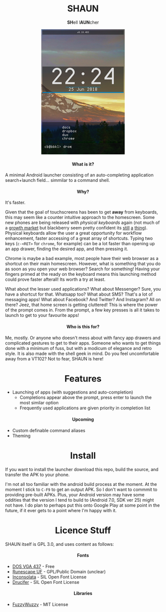 <h1 align="center">SHAUN</h1>
<p align="center"><b>SH</b>ell l<b>AUN</b>cher</p>
<p align="center">
  <img src="screenshots/main.png" />
</p>

<h4 align="center">What is it?</h4>

A minimal Android launcher consisting of an auto-completing application search+launch field... simmilar to a command shell.

<h4 align="center">Why?</h4>

It's faster.

Given that the goal of touchscreens has been to get **away** from keyboards, this may seem like a counter intuitive approach to the homescreen. Some new phones are being released with *physical keyboards* again (not much of a [growth market](https://trends.google.com/trends/explore?q=android%20physical%20keyboard&date=all) but blackberry seem pretty confident its [still](https://www.gsmarena.com/blackberry_passport-6457.php) [a](https://www.blackberrymobile.com/uk/keyone/) [thing](https://www.pocket-lint.com/phones/news/blackberry/143328-blackberry-key-2-specs-release-date-features-details)). Physical keyboards allow the user a great opportunity for workflow enhancement, faster accessing of a great array of shortcuts. Typing two keys (`c-<RET>` for `chrome`, for example) can be a lot faster than opening up an app drawer, finding the desired app, and then pressing it. 

Chrome is maybe a bad example, most people have their web browser as a shortcut on their main homescreen. However, what is something that you do as soon as you open your web browser? Search for something! Having your fingers primed at the ready on the keyboard means this launching method could prove faster afterall! Its worth a try at least.

What about the lesser used applications? What about Messenger? Sure, you have a shortcut for that. Whatsapp too? What about SMS? That's a lot of messaging apps! What about Facebook? And Twitter? And Instagram? All on there? Jeez, that home screen is getting cluttered! This is where the power of the prompt comes in. From the prompt, a few key presses is all it takes to launch to get to your favourite apps!

<h4 align="center">Who is this for?</h4>

Me, mostly. Or anyone who doesn't mess about with fancy app drawers and complicated gestures to get to their apps. Someone who wants to get things done with a minimum of fuss, but with a modicum of elegance and retro style. It is also made with the shell geek in mind. Do you feel uncomfortable away from a VT102? Not to fear, SHAUN is here!

<h1 align="center">Features</h1>

  * Launching of apps (with suggestions and auto-completion)
    * Completions appear above the prompt, press enter to launch the most similar option
    * Frequently used applications are given priority in completion list
  
<h4 align="center">Upcoming</h4>

  * Custom definable command aliases
  * Theming

<h1 align="center">Install</h1>

If you want to install the launcher download this repo, build the source, and transfer the APK to your phone.

I'm not all too familiar with the android build process at the moment. At the moment I stick to `C-F9` to get an output APK. So I don't want to commmit to providing pre-built APKs. Plus, your Android version may have some oddities that the version I tend to build to (Android 7.0, SDK ver 25) might not have. I do plan to perhaps put this onto Google Play at some point in the future, if it ever gets to a point where I'm happy with it.

<h1 align="center">Licence Stuff</h1>

SHAUN itself is GPL 3.0, and uses content as follows:

<h4 align="center"> Fonts </h4>

  * [DOS VGA 437](https://www.dafont.com/perfect-dos-vga-437.font) - Free
  * [Runescape UF](https://www.dafont.com/runescape-uf.font) - GPL/Public Domain (unclear)
  * [Inconsolata](https://levien.com/type/myfonts/inconsolata.html) - SIL Open Font License
  * [Drucifer](https://github.com/drucifer/drucifer-monospace) - SIL Open Font License

<h4 align="center"> Libraries </h4>

  * [FuzzyWuzzy](https://github.com/xdrop/fuzzywuzzy) - MIT License
